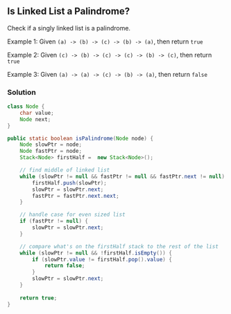## Is Linked List a Palindrome?

Check if a singly linked list is a palindrome.

Example 1: Given `(a) -> (b) -> (c) -> (b) -> (a)`, then return `true`

Example 2: Given `(c) -> (b) -> (c) -> (c) -> (b) -> (c)`, then return `true`

Example 3: Given `(a) -> (a) -> (c) -> (b) -> (a)`, then return `false`

### Solution
```java
class Node {
    char value;
    Node next;
}
```

```java
public static boolean isPalindrome(Node node) {
    Node slowPtr = node;
    Node fastPtr = node;
    Stack<Node> firstHalf =  new Stack<Node>();

    // find middle of linked list
    while (slowPtr != null && fastPtr != null && fastPtr.next != null) {
        firstHalf.push(slowPtr);
        slowPtr = slowPtr.next;
        fastPtr = fastPtr.next.next;
    }

    // handle case for even sized list
    if (fastPtr != null) {
        slowPtr = slowPtr.next;
    }

    // compare what's on the firstHalf stack to the rest of the list
    while (slowPtr != null && !firstHalf.isEmpty()) {
        if (slowPtr.value != firstHalf.pop().value) {
            return false;
        }
        slowPtr = slowPtr.next;
    }
    
    return true;
}
```

